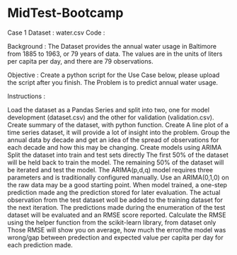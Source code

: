 # MidTest-Bootcamp

Case 1
Dataset : water.csv
Code : 

Background : The Dataset provides the annual water usage in Baltimore from 1885 to 1963, or 79 years of data.
The values are in the units of liters per capita per day, and there are 79 observations.

Objective : Create a python script for the Use Case below, please upload the script after you finish.
The Problem is to predict annual water usage.

Instructions :

Load the dataset as a Pandas Series and split into two, one for model development (dataset.csv) and the other for validation (validation.csv).
Create summary of the dataset, with python function.
Create A line plot of a time series dataset, it will provide a lot of insight into the problem.
Group the annual data by decade and get an idea of the spread of observations for each decade and how this may be changing.
Create models using ARIMA
Split the dataset into train and test sets directly
The first 50% of the dataset will be held back to train the model.
The remaining 50% of the dataset will be iterated and test the model.
The ARIMA(p,d,q) model requires three parameters and is traditionally configured manually.
Use an ARIMA(0,1,0) on the raw data may be a good starting point.
When model trained, a one-step prediction made ang the prediction stored for later evaluation.
The actual observation from the test dataset woll be added to the training dataset for the next iteration.
The predictions made during the enumeration of the test dataset will be evaluated and an RMSE score reported.
Calculate the RMSE using the helper function from the scikit-learn library, from dataset only
Those RMSE will show you on average, how much the error/the model was wrong/gap between predection and expected value per capita per day for each prediction made.
